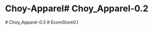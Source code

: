 # Choy-Apparel#   C h o y _ A p p a r e l - 0 . 2  
 #   C h o y _ A p p a r e l - 0 . 3  
 #   E c o m S t o r e 0 . 1  
 